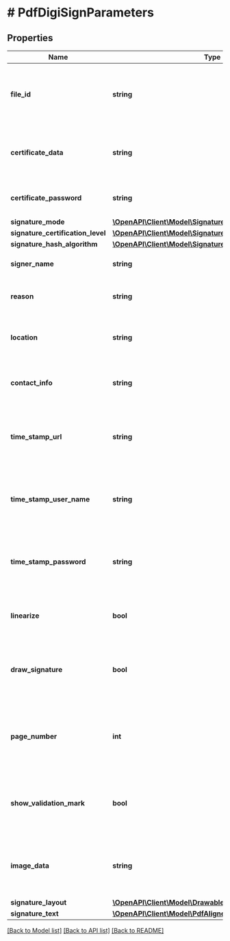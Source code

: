 # # PdfDigiSignParameters

## Properties

Name | Type | Description | Notes
------------ | ------------- | ------------- | -------------
**file_id** | **string** | The identifier of the previously uploaded file to be processed. | 
**certificate_data** | **string** | Specifies the data of the digital PKCS#12 certificate file. | 
**certificate_password** | **string** | Specifies the certificate password. | 
**signature_mode** | [**\OpenAPI\Client\Model\SignatureMode**](SignatureMode.md) |  | [optional] 
**signature_certification_level** | [**\OpenAPI\Client\Model\SignatureCertificationLevel**](SignatureCertificationLevel.md) |  | [optional] 
**signature_hash_algorithm** | [**\OpenAPI\Client\Model\SignatureHash**](SignatureHash.md) |  | [optional] 
**signer_name** | **string** | Specifies the name of the signer. | [optional] [default to 'PassportPDF']
**reason** | **string** | Specifies the reason of the signature. | [optional] [default to '']
**location** | **string** | Specifies the location where the signature is applied. | [optional] [default to '']
**contact_info** | **string** | Specifies contact information about the signer. | [optional] [default to '']
**time_stamp_url** | **string** | Specifies the URL of the server responsible of providing a time stamp. | [optional] [default to '']
**time_stamp_user_name** | **string** | Specifies the optional user name associated with the time stamp server. | [optional] [default to '']
**time_stamp_password** | **string** | Specifies the optional password associated with the time stamp server. | [optional] [default to '']
**linearize** | **bool** | Specifies whether the signed PDF shall be linearized. | [optional] [default to false]
**draw_signature** | **bool** | Specifies whether the signature shall be drawn on the document. | [optional] [default to false]
**page_number** | **int** | Specifies the number of the page on which the signature shall be drawn. | [optional] [default to 1]
**show_validation_mark** | **bool** | Specifies whether a validation mark shall be drawn with the signature. | [optional] [default to false]
**image_data** | **string** | Specifies the data of the image to be drawn at the signature location. | [optional] 
**signature_layout** | [**\OpenAPI\Client\Model\DrawableContentLayoutParameters**](DrawableContentLayoutParameters.md) |  | [optional] 
**signature_text** | [**\OpenAPI\Client\Model\PdfAlignedTextParameters**](PdfAlignedTextParameters.md) |  | [optional] 

[[Back to Model list]](../../README.md#documentation-for-models) [[Back to API list]](../../README.md#documentation-for-api-endpoints) [[Back to README]](../../README.md)



